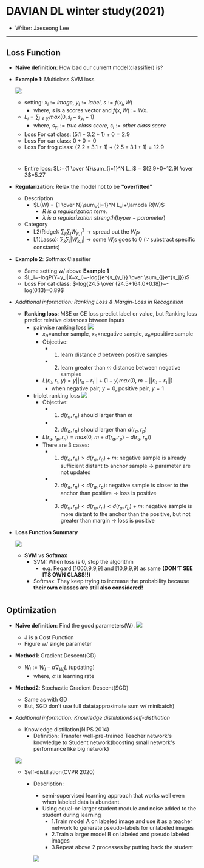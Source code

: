 # DAVIAN DL winter study(2021)
* Writer: Jaeseong Lee
---
## Loss Function
- **Naive definition**: How bad our current model(classifier) is?
- **Example 1**: Multiclass SVM loss
  
  ![](images/image01.png)
    - setting: $x_i:= image$, $y_i:= label$, $s:=f(x_i, W)$
      - where, $s$ is a scores vector and $f(x,W) := Wx$.
    - $L_i=\sum_{j\neq y_i} max(0, s_j-s_{y_i}+1)$
      - where, $s_{y_i}:= true\ class\ score$, $s_i:=other\ class\ score$
    - Loss For cat class: $(5.1-3.2+1)+0=2.9$
    - Loss For car class: $0+0=0$
    - Loss For frog class: $(2.2+3.1+1)+(2.5+3.1+1)=12.9$  
   #
    - Entire loss: $L:={1 \over N}\sum_{i=1}^N L_i$ = $(2.9+0+12.9) \over 3$=$5.27$
- **Regularization**: Relax the model not to be **"overfitted"**
  - Description
    - $L(W) = {1 \over N}\sum_{i=1}^N L_i+\lambda R(W)$
      - $R\ is\ a\ regularization\ term.$
      - $\lambda\ is\ a\ regularization\ strength(hyper-parameter)$
  - Category
    - L2(Ridge): $\sum_{k}\sum_{l}W_{k,l}^2$ -> spread out the $W_i$s 
    - L1(Lasso): $\sum_{k}\sum_{l}|W_{k,l}|$ -> some $W_i$s goes to 0 ($\because$ substract specific constants)
  
- **Example 2**: Softmax Classifier
  - Same setting w/ above **Example 1**
  - $L_i=-logP(Y=y_i|X=x_i)=-log({e^{s_{y_i}} \over \sum_{j}e^{s_j}})$
  - Loss For cat class: $-log{24.5 \over (24.5+164.0+0.18)}=-log(0.13)=0.89$
- *Additional information: Ranking Loss & Margin-Loss in Recognition*
  - **Ranking loss**: MSE or CE loss predict label or value, but Ranking loss predict relative distances btween inputs
    - pairwise ranking loss
        ![](images/pairwise_ranking_loss_faces.png)
      - $x_a$=anchor sample, $x_n$=negative sample, $x_p$=positive sample
      - Objective: 
        - 1. learn distance $d$ between positive samples
        - 2. learn greater than $m$ distance between negative samples
      - $L(r_0,r_1,y)=y||r_0-r_1||+(1-y)max(0,\ m-||r_0-r_1||)$
        - when negative pair, $y=0$, positive pair, $y=1$
    - triplet ranking loss
       ![](images/triplet_loss_faces.png) 
      - Objective:
        - 1. $d(r_a,r_n)$ should larger than $m$
        - 2. $d(r_a,r_n)$ should larger than $d(r_a,r_p)$
      - $L(r_a,r_p,r_n)=max(0,\ m+d(r_a,r_p)-d(r_a,r_n))$
      - There are 3 cases:
        - 1. $d(r_a,r_n)>d(r_a,r_p)+m$: negative sample is already sufficient distant to anchor sample -> parameter are not updated
        - 2. $d(r_a,r_n)<d(r_a,r_p)$: negative sample is closer to the anchor than positive -> loss is positive
        - 3. $d(r_a,r_p)<d(r_a,r_n)<d(r_a,r_p)+m$: negative sample is more distant to the anchor than the positive, but not greater than margin -> loss is positive

- **Loss Function Summary**

    ![](images/image02.png)
    - **SVM** vs **Softmax**
      - SVM: When loss is 0, stop the algorithm 
        - e.g. Regard [1000,9,9,9] and [10,9,9,9] as same **(DON'T SEE ITS OWN CLASS!!)**
      - Softmax: They keep trying to increase the probability because **their own classes are still also considered!**
#
## Optimization
- **Naive definition**: Find the good parameters(W).
![](images/image03.png)
  - J is a Cost Function
  - Figure w/ single parameter
- **Method1**: Gradient Descent(GD)
  - $W_i:=W_i-\alpha\nabla_{W_i} L$ (updating)
    - where, $\alpha$ is learning rate
- **Method2**: Stochastic Gradient Descent(SGD)
  - Same as with GD
  - But, SGD don't use full data(approximate sum w/ minibatch)


- *Additional information: Knowledge distillation&self-distillation*
    - Knowledge distillation(NIPS 2014)
      - Definition: Transfer well-pre-trained Teacher network's knowledge to Student network(boosting small network's performance like big network)
   
   ![](images/knowledge_distillation.png)

   - Self-distillation(CVPR 2020)
     - Description: 
       - semi-supervised learning approach that works well even when labeled data is abundant.
       - Using equal-or-larger student module and noise added to the student during learning
         - 1.Train model A on labeled image and use it as a teacher network to generate pseudo-labels for unlabeled images
         - 2.Train a larger model B on labeled and pseudo labeled images
         - 3.Repeat above 2 processes by putting back the student

        ![](images/image04.png)

